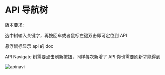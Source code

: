 # API 导航树

版本要求: <Badge text="2.0.7"/>

选中树输入关键字，再按回车或者鼠标左键双击即可定位到 API

悬浮鼠标显示 api 的 doc

API Navigate 树需要点击刷新按钮，同样每次新增了 API 你也需要刷新才能得到

![apinavi](../../.vuepress/public/img/apinav.gif)
